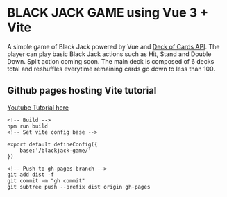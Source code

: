 # BLACK JACK GAME using Vue 3 + Vite

A simple game of Black Jack powered by Vue and 
[Deck of Cards API](https://www.deckofcardsapi.com/). The player can play basic Black Jack actions such as Hit, Stand and Double Down. Split action coming soon. The main deck is composed of 6 decks total and reshuffles everytime remaining cards go down to less than 100.

## Github pages hosting Vite tutorial
[Youtube Tutorial here](https://www.youtube.com/watch?v=yo2bMGnIKE8)

```
<!-- Build -->
npm run build
<!-- Set vite config base -->

export default defineConfig({
    base:'/blackjack-game/'
})

<!-- Push to gh-pages branch -->
git add dist -f
git commit -m "gh commit"
git subtree push --prefix dist origin gh-pages
```